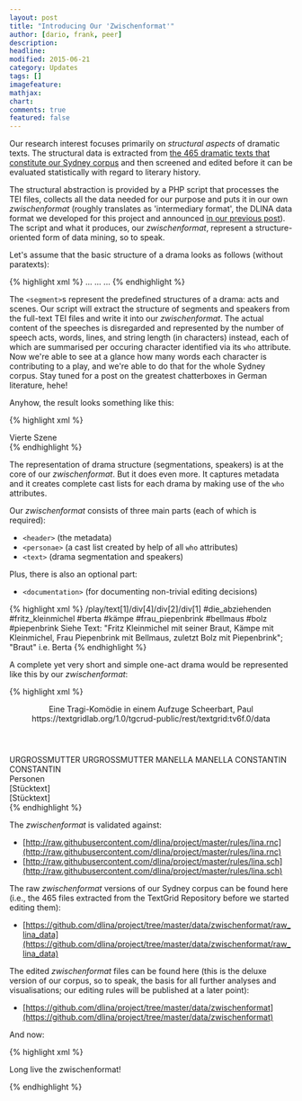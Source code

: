 ```yaml
---
layout: post
title: "Introducing Our 'Zwischenformat'"
author: [dario, frank, peer]
description: 
headline: 
modified: 2015-06-21
category: Updates
tags: []
imagefeature: 
mathjax: 
chart: 
comments: true
featured: false
---
```

Our research interest focuses primarily on *structural aspects* of dramatic texts. The structural data is extracted from [the 465 dramatic texts that constitute our Sydney corpus](/Introducing-DLINA-Corpus-15-07-Codename-Sydney/) and then screened and edited before it can be evaluated statistically with regard to literary history.

The structural abstraction is provided by a PHP script that processes the TEI files, collects all the data needed for our purpose and puts it in our own *zwischenformat* (roughly translates as 'intermediary format', the DLINA data format we developed for this project and announced [in our previous post](/Introducing-DLINA-Corpus-15-07-Codename-Sydney/)). The script and what it produces, our *zwischenformat*, represent a structure-oriented form of data mining, so to speak.

Let's assume that the basic structure of a drama looks as follows (without paratexts):

{% highlight xml %}
<segment>
 <sp who="#speaker1"></sp>
 <sp who="#speaker2"></sp>
 <sp who="#speaker3"></sp>
 <sp who="#speaker1"></sp>
 <sp who="#speaker3"></sp>
 ...
</segment>
<segment>
 <sp who="#speaker4"></sp>
 <sp who="#speaker2"></sp>
 ...
</segment>
...
{% endhighlight %}

The `<segment>`s represent the predefined structures of a drama: acts and scenes. Our script will extract the structure of segments and speakers from the full-text TEI files and write it into our *zwischenformat*. The actual content of the speeches is disregarded and represented by the number of speech acts, words, lines, and string length (in characters) instead, each of which are summarised per occuring character identified via its `who` attribute. Now we're able to see at a glance how many words each character is contributing to a play, and we're able to do that for the whole Sydney corpus. Stay tuned for a post on the greatest chatterboxes in German literature, hehe!

Anyhow, the result looks something like this:

{% highlight xml %}
<text>
<div>
 <head>Vierte Szene</head>
  <sp who="#ferdinand">
   <amount n="7" unit="speech_acts"/>
   <amount n="481" unit="words"/>
   <amount n="2" unit="lines"/>
   <amount n="2585" unit="chars"/>
  </sp>
  <sp who="#luise">
   <amount n="7" unit="speech_acts"/>
   <amount n="208" unit="words"/>
   <amount n="3" unit="lines"/>
   <amount n="1057" unit="chars"/>
  </sp>
 </div>
</text>
{% endhighlight %}

The representation of drama structure (segmentations, speakers) is at the core of our *zwischenformat*. But it does even more. It captures metadata and it creates complete cast lists for each drama by making use of the `who` attributes.

Our *zwischenformat* consists of three main parts (each of which is required):

* `<header>` (the metadata)
* `<personae>` (a cast list created by help of all `who` attributes)
* `<text>` (drama segmentation and speakers)

Plus, there is also an optional part:

* `<documentation>` (for documenting non-trivial editing decisions)

{% highlight xml %}
<documentation>
 <change n="1" type="expandCollective" who="peertrilcke">
   <path>/play/text[1]/div[4]/div[2]/div[1]</path>
   <orig>#die_abziehenden</orig>
   <corr>#fritz_kleinmichel #berta #kämpe #frau_piepenbrink #bellmaus #bolz #piepenbrink</corr>
   <comment>Siehe Text: "Fritz Kleinmichel mit seiner Braut, Kämpe mit Kleinmichel, Frau Piepenbrink mit Bellmaus, zuletzt Bolz mit Piepenbrink"; "Braut" i.e. Berta</comment>
  </change>
</documentation>
{% endhighlight %}

A complete yet very short and simple one-act drama would be represented like this by our *zwischenformat*:

{% highlight xml %}
<?xml version="1.0" encoding="UTF-8"?>
<?xml-model href="http://raw.githubusercontent.com/DLiNa/project/master/rules/lina.rnc"?>
<?xml-model href="http://raw.githubusercontent.com/DLiNa/project/master/rules/lina.sch"?>
<play xmlns="http://lina.digital">
 <header>
  <title>Die Urgrossmutter</title>
  <subtitle>Eine Tragi-Komödie in einem Aufzuge</subtitle>
  <genretitle></genretitle>
  <author>Scheerbart, Paul</author>
  <date type="print" when="1904" />
  <date type="premiere" />
  <date type="written" />
  <source>https://textgridlab.org/1.0/tgcrud-public/rest/textgrid:tv6f.0/data</source>
 </header>
 <personae>
  <character>
   <name>URGROSSMUTTER</name>
   <alias xml:id="urgrossmutter">
    <name>URGROSSMUTTER</name>
   </alias>
  </character>
  <character>
   <name>MANELLA</name>
   <alias xml:id="manella">
    <name>MANELLA</name>
   </alias>
  </character>
  <character>
   <name>CONSTANTIN</name>
   <alias xml:id="constantin">
    <name>CONSTANTIN</name>
   </alias>
  </character>
 </personae>
 <text>
  <div>
   <head>Personen</head>
  </div>
  <div>
   <head>[Stücktext]</head>
   <div>
    <head>[Stücktext]</head>
    <sp who="#urgrossmutter">
     <amount n="17" unit="speech_acts"/>
     <amount n="497" unit="words"/>
     <amount n="7" unit="lines"/>
     <amount n="2795" unit="chars"/>
    </sp>
    <sp who="#manella">
     <amount n="3" unit="speech_acts"/>
     <amount n="22" unit="words"/>
     <amount n="3" unit="lines"/>
     <amount n="154" unit="chars"/>
    </sp>
    <sp who="#constantin">
     <amount n="13" unit="speech_acts"/>
     <amount n="154" unit="words"/>
     <amount n="10" unit="lines"/>
     <amount n="948" unit="chars"/>
    </sp>
   </div>
  </div>
 </text>
</play>
{% endhighlight %}

The *zwischenformat* is validated against:

* [http://raw.githubusercontent.com/dlina/project/master/rules/lina.rnc](http://raw.githubusercontent.com/dlina/project/master/rules/lina.rnc)
* [http://raw.githubusercontent.com/dlina/project/master/rules/lina.sch](http://raw.githubusercontent.com/dlina/project/master/rules/lina.sch)

The raw *zwischenformat* versions of our Sydney corpus can be found here (i.e., the 465 files extracted from the TextGrid Repository before we started editing them):

* [https://github.com/dlina/project/tree/master/data/zwischenformat/raw_lina_data](https://github.com/dlina/project/tree/master/data/zwischenformat/raw_lina_data)

The edited *zwischenformat* files can be found here (this is the deluxe version of our corpus, so to speak, the basis for all further analyses and visualisations; our editing rules will be published at a later point):

* [https://github.com/dlina/project/tree/master/data/zwischenformat](https://github.com/dlina/project/tree/master/data/zwischenformat)

And now:

{% highlight xml %}
<div>
 <sp="#everybody_and_their_aunt">
  <p>Long live the zwischenformat!</p>
 </sp>
</div>
{% endhighlight %}
